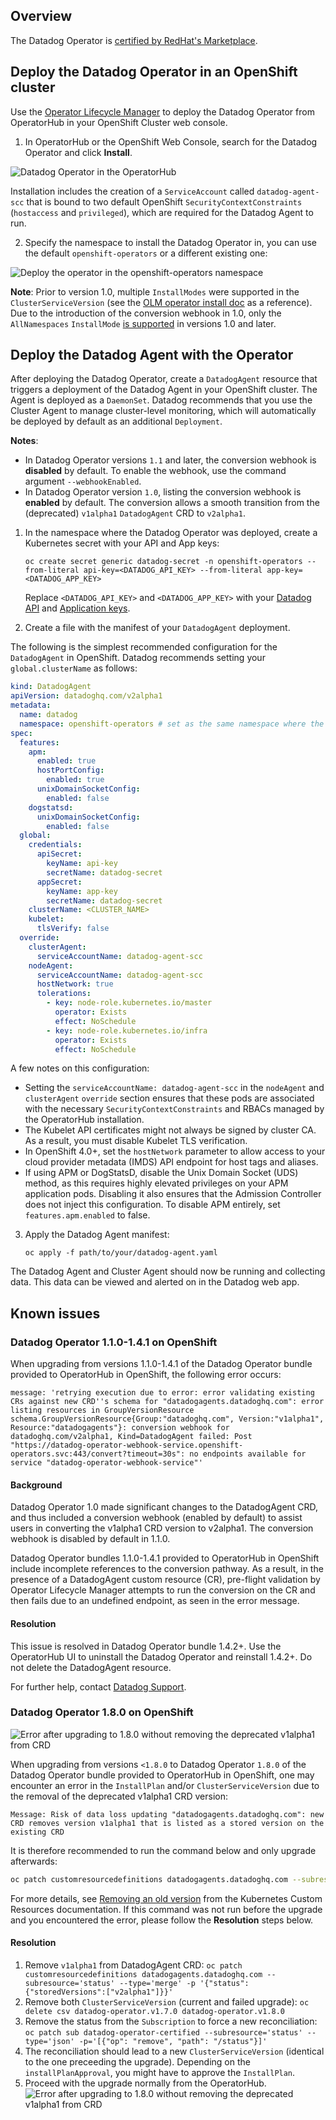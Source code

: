 ## Overview

The Datadog Operator is [certified by RedHat's Marketplace][1].

## Deploy the Datadog Operator in an OpenShift cluster

Use the [Operator Lifecycle Manager][2] to deploy the Datadog Operator from OperatorHub in your OpenShift Cluster web console.

1. In OperatorHub or the OpenShift Web Console, search for the Datadog Operator and click **Install**.

![Datadog Operator in the OperatorHub](assets/operatorhub.png)

Installation includes the creation of a `ServiceAccount` called `datadog-agent-scc` that is bound to two default OpenShift `SecurityContextConstraints` (`hostaccess` and `privileged`), which are required for the Datadog Agent to run.

2. Specify the namespace to install the Datadog Operator in, you can use the default `openshift-operators` or a different existing one:

![Deploy the operator in the openshift-operators namespace](assets/openshiftoperatornamespace.png)

**Note**: Prior to version 1.0, multiple `InstallModes` were supported in the `ClusterServiceVersion` (see the [OLM operator install doc][3] as a reference). Due to the introduction of the conversion webhook in 1.0, only the `AllNamespaces` `InstallMode` [is supported][4] in versions 1.0 and later.

## Deploy the Datadog Agent with the Operator

After deploying the Datadog Operator, create a `DatadogAgent` resource that triggers a deployment of the Datadog Agent in your OpenShift cluster. The Agent is deployed as a `DaemonSet`. Datadog recommends that you use the Cluster Agent to manage cluster-level monitoring, which will automatically be deployed by default as an additional `Deployment`.


**Notes**:
- In Datadog Operator versions `1.1` and later, the conversion webhook is **disabled** by default. To enable the webhook, use the command argument `--webhookEnabled`.
- In Datadog Operator version `1.0`, listing the conversion webhook is **enabled** by default. The conversion allows a smooth transition from the (deprecated) `v1alpha1` `DatadogAgent` CRD to `v2alpha1`.


1. In the namespace where the Datadog Operator was deployed, create a Kubernetes secret with your API and App keys:

   ```shell
   oc create secret generic datadog-secret -n openshift-operators --from-literal api-key=<DATADOG_API_KEY> --from-literal app-key=<DATADOG_APP_KEY>
   ```
   Replace `<DATADOG_API_KEY>` and `<DATADOG_APP_KEY>` with your [Datadog API][5] and [Application keys][6].


2. Create a file with the manifest of your `DatadogAgent` deployment.

The following is the simplest recommended configuration for the `DatadogAgent` in OpenShift. Datadog recommends setting your `global.clusterName` as follows:

  ```yaml
  kind: DatadogAgent
  apiVersion: datadoghq.com/v2alpha1
  metadata:
    name: datadog
    namespace: openshift-operators # set as the same namespace where the Datadog Operator was deployed
  spec:
    features:
      apm:
        enabled: true
        hostPortConfig:
          enabled: true
        unixDomainSocketConfig:
          enabled: false
      dogstatsd:
        unixDomainSocketConfig:
          enabled: false
    global:
      credentials:
        apiSecret:
          keyName: api-key
          secretName: datadog-secret
        appSecret:
          keyName: app-key
          secretName: datadog-secret
      clusterName: <CLUSTER_NAME>
      kubelet:
        tlsVerify: false
    override:
      clusterAgent:
        serviceAccountName: datadog-agent-scc
      nodeAgent:
        serviceAccountName: datadog-agent-scc
        hostNetwork: true
        tolerations:
          - key: node-role.kubernetes.io/master
            operator: Exists
            effect: NoSchedule
          - key: node-role.kubernetes.io/infra
            operator: Exists
            effect: NoSchedule
  ```

A few notes on this configuration:

- Setting the `serviceAccountName: datadog-agent-scc` in the `nodeAgent` and `clusterAgent` `override` section ensures that these pods are associated with the necessary `SecurityContextConstraints` and RBACs managed by the OperatorHub installation.
- The Kubelet API certificates might not always be signed by cluster CA. As a result, you must disable Kubelet TLS verification.
- In OpenShift 4.0+, set the `hostNetwork` parameter to allow access to your cloud provider metadata (IMDS) API endpoint for host tags and aliases.
- If using APM or DogStatsD, disable the Unix Domain Socket (UDS) method, as this requires highly elevated privileges on your APM application pods. Disabling it also ensures that the Admission Controller does not inject this configuration. To disable APM entirely, set `features.apm.enabled` to false.

3. Apply the Datadog Agent manifest:
   ```shell
   oc apply -f path/to/your/datadog-agent.yaml
   ```

The Datadog Agent and Cluster Agent should now be running and collecting data. This data can be viewed and alerted on in the Datadog web app.


## Known issues
### Datadog Operator 1.1.0-1.4.1 on OpenShift

When upgrading from versions 1.1.0-1.4.1 of the Datadog Operator bundle provided to OperatorHub in OpenShift, the following error occurs:

```
message: 'retrying execution due to error: error validating existing CRs against new CRD''s schema for "datadogagents.datadoghq.com": error listing resources in GroupVersionResource schema.GroupVersionResource{Group:"datadoghq.com", Version:"v1alpha1", Resource:"datadogagents"}: conversion webhook for datadoghq.com/v2alpha1, Kind=DatadogAgent failed: Post "https://datadog-operator-webhook-service.openshift-operators.svc:443/convert?timeout=30s": no endpoints available for service "datadog-operator-webhook-service"'
```

#### Background

Datadog Operator 1.0 made significant changes to the DatadogAgent CRD, and thus included a conversion webhook (enabled by default) to assist users in converting the v1alpha1 CRD version to v2alpha1. The conversion webhook is disabled by default in 1.1.0.

Datadog Operator bundles 1.1.0-1.4.1 provided to OperatorHub in OpenShift include incomplete references to the conversion pathway. As a result, in the presence of a DatadogAgent custom resource (CR), pre-flight validation by Operator Lifecycle Manager attempts to run the conversion on the CR and then fails due to an undefined endpoint, as seen in the error message.

#### Resolution

This issue is resolved in Datadog Operator bundle 1.4.2+. Use the OperatorHub UI to uninstall the Datadog Operator and reinstall 1.4.2+. Do not delete the DatadogAgent resource.

For further help, contact [Datadog Support][7].


### Datadog Operator 1.8.0 on OpenShift

![Error after upgrading to 1.8.0 without removing the deprecated v1alpha1 from CRD](assets/openshift_1.8.0_crd_error.png)

When upgrading from versions `<1.8.0` to Datadog Operator `1.8.0` of the Datadog Operator bundle provided to OperatorHub in OpenShift, one may encounter an error in the `InstallPlan` and/or `ClusterServiceVersion` due to the removal of the deprecated v1alpha1 CRD version:
```
Message: Risk of data loss updating "datadogagents.datadoghq.com": new CRD removes version v1alpha1 that is listed as a stored version on the existing CRD
```

It is therefore recommended to run the command below and only upgrade afterwards:

```bash
oc patch customresourcedefinitions datadogagents.datadoghq.com --subresource='status' --type='merge' -p '{"status":{"storedVersions":["v2alpha1"]}}'
```

For more details, see [Removing an old version][8] from the Kubernetes Custom Resources documentation. If this command was not run before the upgrade and you encountered the error, please follow the **Resolution** steps below.

#### Resolution

1. Remove `v1alpha1` from DatadogAgent CRD: `oc patch customresourcedefinitions datadogagents.datadoghq.com --subresource='status' --type='merge' -p '{"status":{"storedVersions":["v2alpha1"]}}'`
2. Remove both `ClusterServiceVersion` (current and failed upgrade): `oc delete csv datadog-operator.v1.7.0 datadog-operator.v1.8.0`
3. Remove the status from the `Subscription` to force a new reconciliation: `oc patch sub datadog-operator-certified --subresource='status' --type='json' -p='[{"op": "remove", "path": "/status"}]'`
4. The reconciliation should lead to a new `ClusterServiceVersion` (identical to the one preceeding the upgrade). Depending on the `installPlanApproval`, you might have to approve the `InstallPlan`.
5. Proceed with the upgrade normally from the OperatorHub.
![Error after upgrading to 1.8.0 without removing the deprecated v1alpha1 from CRD](assets/openshift_1.8.0_upgrade.png)

[1]: https://catalog.redhat.com/software/operators/detail/5e9874986c5dcb34dfbb1a12#deploy-instructions
[2]: https://olm.operatorframework.io/
[3]: https://olm.operatorframework.io/docs/tasks/install-operator-with-olm/
[4]: https://olm.operatorframework.io/docs/advanced-tasks/adding-admission-and-conversion-webhooks/#conversion-webhook-rules-requirements
[5]: https://app.datadoghq.com/organization-settings/api-keys
[6]: https://app.datadoghq.com/organization-settings/application-keys
[7]: https://www.datadoghq.com/support/
[8]: https://kubernetes.io/docs/tasks/extend-kubernetes/custom-resources/custom-resource-definition-versioning/
